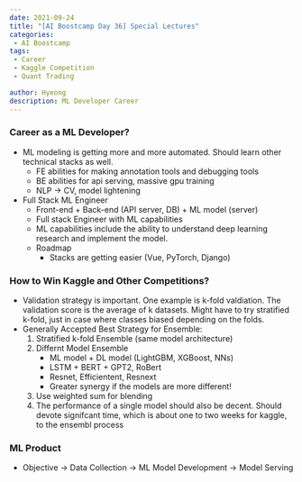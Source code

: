 ```yaml
---
date: 2021-09-24
title: "[AI Boostcamp Day 36] Special Lectures"
categories: 
 - AI Boostcamp
tags:
 - Career
 - Kaggle Competition
 - Quant Trading

author: Hyeong
description: ML Developer Career
---
```

### Career as a ML Developer?
- ML modeling is getting more and more automated. Should learn other technical stacks as well. 
    - FE abilities for making annotation tools and debugging tools
    - BE abilities for api serving, massive gpu training
    - NLP -> CV, model lightening
- Full Stack ML Engineer
    - Front-end + Back-end (API server, DB) + ML model (server)
    - Full stack Engineer with ML capabilities
    - ML capabilities include the ability to understand deep learning research and implement the model.
    - Roadmap
        - Stacks are getting easier (Vue, PyTorch, Django)
        

### How to Win Kaggle and Other Competitions?
- Validation strategy is important. One example is k-fold valdiation. The validation score is the average of k datasets. Might have to try stratified k-fold, just in case where classes biased depending on the folds.
- Generally Accepted Best Strategy for Ensemble:
    1. Stratified k-fold Ensemble (same model architecture)
    2. Differnt Model Ensemble
        - ML model + DL model (LightGBM, XGBoost, NNs)
        - LSTM + BERT + GPT2, RoBert
        - Resnet, Efficientent, Resnext
        - Greater synergy if the models are more different!
    3. Use weighted sum for blending
    4. The performance of a single model should also be decent. Should devote signifcant time, which is about one to two weeks for kaggle, to the ensembl process

### ML Product
- Objective -> Data Collection -> ML Model Development -> Model Serving